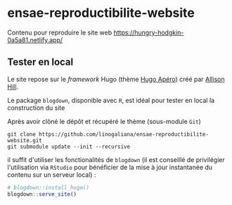# ensae-reproductibilite-website

<!-- badges: start -->
<!-- badges: end -->

Contenu pour reproduire le site web 
https://hungry-hodgkin-0a5a81.netlify.app/

## Tester en local

Le site repose sur le _framework_ Hugo (thème
[Hugo Apéro](https://hugo-apero-docs.netlify.app/)) créé par
[Allison Hill](https://www.apreshill.com/). 

Le package `blogdown`, disponible avec `R`, est idéal pour 
tester en local la construction du site

Après avoir clôné le dépôt et récupéré le thème (sous-module `Git`)

```shell
git clone https://github.com/linogaliana/ensae-reproductibilite-website.git
git submodule update --init --recursive
```

il suffit d'utiliser les fonctionalités de `blogdown` (il est conseillé
de privilégier l'utilisation via `RStudio` pour bénéficier de la mise
à jour instantanée du contenu sur un serveur local) :

```r
# blogdown::install_hugo()
blogdown::serve_site()
```

